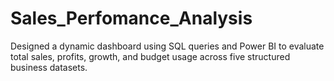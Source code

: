 # Sales_Perfomance_Analysis
Designed a dynamic dashboard using SQL queries and Power BI to evaluate total sales, profits, growth, and budget usage across five structured business datasets.
